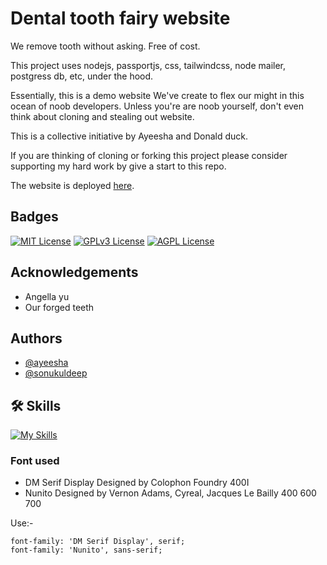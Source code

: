 
# Dental tooth fairy website

We remove tooth without asking. Free of cost.

This project uses nodejs, passportjs, css, tailwindcss, node mailer, postgress db, etc, under the hood.

Essentially, this is a demo website We've create to flex our might in this ocean of noob developers. Unless you're are noob yourself, don't even think about cloning and stealing out website. 

This is a collective initiative by Ayeesha and Donald duck.

If you are thinking of cloning or forking this project please consider supporting my hard work by give a start to this repo. 

The website is deployed [here](wait_for_deployment).


## Badges

[![MIT License](https://img.shields.io/badge/License-MIT-green.svg)](https://choosealicense.com/licenses/mit/) 
[![GPLv3 License](https://img.shields.io/badge/License-GPL%20v3-yellow.svg)](https://opensource.org/licenses/)
[![AGPL License](https://img.shields.io/badge/license-AGPL-blue.svg)](http://www.gnu.org/licenses/agpl-3.0)


## Acknowledgements

 - Angella yu
 - Our forged teeth



## Authors
- [@ayeesha](https://github.com/Ayeeshaanchi)
- [@sonukuldeep](https://www.github.com/sonukuldeep)


## 🛠 Skills

[![My Skills](https://skillicons.dev/icons?i=js,ts,html,css,tailwind,sass,nodejs,react,vue,flask,rust,python,php,solidity,mongodb,mysql,prisma,figma)](https://github.com/donald-gg)

### Font used 
- DM Serif Display Designed by Colophon Foundry 400I
- Nunito Designed by Vernon Adams, Cyreal, Jacques Le Bailly 400 600 700

Use:-
```
font-family: 'DM Serif Display', serif;
font-family: 'Nunito', sans-serif;
```